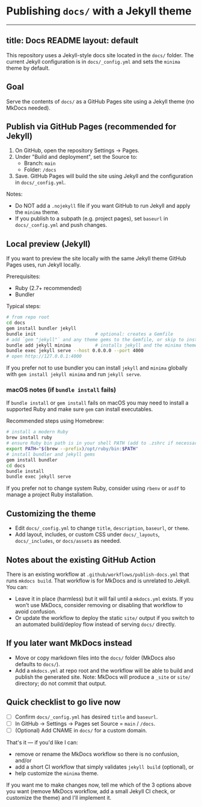 # Publishing `docs/` with a Jekyll theme

---
title: Docs README
layout: default
---

This repository uses a Jekyll-style docs site located in the `docs/` folder. The current Jekyll configuration is in `docs/_config.yml` and sets the `minima` theme by default.

## Goal

Serve the contents of `docs/` as a GitHub Pages site using a Jekyll theme (no MkDocs needed).

## Publish via GitHub Pages (recommended for Jekyll)

1. On GitHub, open the repository Settings → Pages.
2. Under "Build and deployment", set the Source to:
   - Branch: `main`
   - Folder: `/docs`
3. Save. GitHub Pages will build the site using Jekyll and the configuration in `docs/_config.yml`.

Notes:
- Do NOT add a `.nojekyll` file if you want GitHub to run Jekyll and apply the `minima` theme.
- If you publish to a subpath (e.g. project pages), set `baseurl` in `docs/_config.yml` and push changes.

## Local preview (Jekyll)

If you want to preview the site locally with the same Jekyll theme GitHub Pages uses, run Jekyll locally.

Prerequisites:
- Ruby (2.7+ recommended)
- Bundler

Typical steps:

```bash
# from repo root
cd docs
gem install bundler jekyll
bundle init                      # optional: creates a Gemfile
# add `gem "jekyll"` and any theme gems to the Gemfile, or skip to install globally
bundle add jekyll minima         # installs jekyll and the minima theme locally
bundle exec jekyll serve --host 0.0.0.0 --port 4000
# open http://127.0.0.1:4000
```

If you prefer not to use bundler you can install `jekyll` and `minima` globally with `gem install jekyll minima` and run `jekyll serve`.

### macOS notes (if `bundle install` fails)

If `bundle install` or `gem install` fails on macOS you may need to install a supported Ruby and make sure `gem` can install executables.

Recommended steps using Homebrew:

```bash
# install a modern Ruby
brew install ruby
# ensure Ruby bin path is in your shell PATH (add to .zshrc if necessary)
export PATH="$(brew --prefix)/opt/ruby/bin:$PATH"
# install bundler and jekyll gems
gem install bundler
cd docs
bundle install
bundle exec jekyll serve
```

If you prefer not to change system Ruby, consider using `rbenv` or `asdf` to manage a project Ruby installation.

## Customizing the theme

- Edit `docs/_config.yml` to change `title`, `description`, `baseurl`, or `theme`.
- Add layout, includes, or custom CSS under `docs/_layouts`, `docs/_includes`, or `docs/assets` as needed.

## Notes about the existing GitHub Action

There is an existing workflow at `.github/workflows/publish-docs.yml` that runs `mkdocs build`. That workflow is for MkDocs and is unrelated to Jekyll. You can:

- Leave it in place (harmless) but it will fail until a `mkdocs.yml` exists. If you won't use MkDocs, consider removing or disabling that workflow to avoid confusion.
- Or update the workflow to deploy the static `site/` output if you switch to an automated build/deploy flow instead of serving `docs/` directly.

## If you later want MkDocs instead

- Move or copy markdown files into the `docs/` folder (MkDocs also defaults to `docs/`).
- Add a `mkdocs.yml` at repo root and the workflow will be able to build and publish the generated site. Note: MkDocs will produce a `_site` or `site/` directory; do not commit that output.

## Quick checklist to go live now

- [ ] Confirm `docs/_config.yml` has desired `title` and `baseurl`.
- [ ] In GitHub → Settings → Pages set Source = `main` / `/docs`.
- [ ] (Optional) Add CNAME in `docs/` for a custom domain.

That's it — if you'd like I can:
- remove or rename the MkDocs workflow so there is no confusion, and/or
- add a short CI workflow that simply validates `jekyll build` (optional), or
- help customize the `minima` theme.

If you want me to make changes now, tell me which of the 3 options above you want (remove MkDocs workflow, add a small Jekyll CI check, or customize the theme) and I'll implement it.
